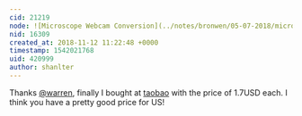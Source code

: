 ```yaml
---
cid: 21219
node: ![Microscope Webcam Conversion](../notes/bronwen/05-07-2018/microscope-webcam-conversion)
nid: 16309
created_at: 2018-11-12 11:22:48 +0000
timestamp: 1542021768
uid: 420999
author: shanlter
---
```


Thanks [@warren](/profile/warren), finally I bought at [taobao](https://item.taobao.com/item.htm?spm=a1z09.2.0.0.a8b12e8dBqTYt2&id=551933571021&_u=clnda7c796) with the price of 1.7USD each. I think you have a pretty good price for US!
